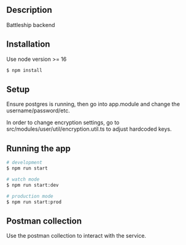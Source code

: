 
## Description

Battleship backend

## Installation
Use node version >= 16

```bash
$ npm install
```

## Setup

Ensure postgres is running, then go into app.module and change the username/password/etc.

In order to change encryption settings, go to src/modules/user/util/encryption.util.ts to adjust hardcoded keys.

## Running the app

```bash
# development
$ npm run start

# watch mode
$ npm run start:dev

# production mode
$ npm run start:prod
```

## Postman collection

Use the postman collection to interact with the service.
